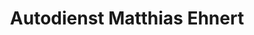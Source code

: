 ---
title: "Autodienst Matthias Ehnert"
url: /gornau/autodienst-matthias-ehnert/
shop: Autowerkstatt
---